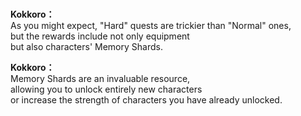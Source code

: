 # 

  
**Kokkoro：**  
As you might expect, \"Hard\" quests are trickier than \"Normal\" ones,  
but the rewards include not only equipment  
but also characters' Memory Shards.  
  
**Kokkoro：**  
Memory Shards are an invaluable resource,  
allowing you to unlock entirely new characters  
or increase the strength of characters you have already unlocked.  
